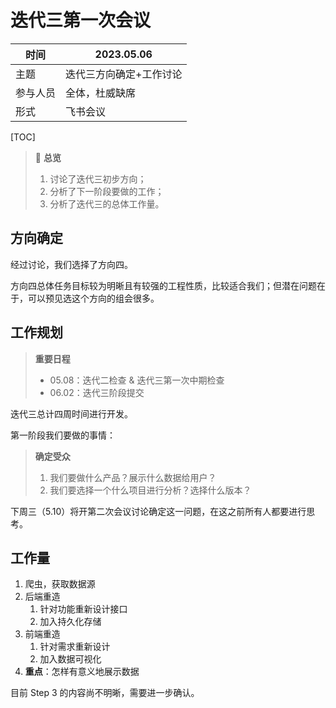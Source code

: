 # 迭代三第一次会议

| 时间     | 2023.05.06              |
| -------- | ----------------------- |
| 主题     | 迭代三方向确定+工作讨论 |
| 参与人员 | 全体，杜威缺席          |
| 形式     | 飞书会议                |

[TOC]

> 🧐 **总览**
>
> 1. 讨论了迭代三初步方向；
> 2. 分析了下一阶段要做的工作；
> 3. 分析了迭代三的总体工作量。

## 方向确定

经过讨论，我们选择了方向四。

方向四总体任务目标较为明晰且有较强的工程性质，比较适合我们；但潜在问题在于，可以预见选这个方向的组会很多。

## 工作规划

> **重要日程**
>
> - 05.08：迭代二检查 & 迭代三第一次中期检查
> - 06.02：迭代三阶段提交

迭代三总计四周时间进行开发。

第一阶段我们要做的事情：

> **确定受众**
>
> 1. 我们要做什么产品？展示什么数据给用户？
> 2. 我们要选择一个什么项目进行分析？选择什么版本？

下周三（5.10）将开第二次会议讨论确定这一问题，在这之前所有人都要进行思考。

## 工作量

1. 爬虫，获取数据源
2. 后端重造
   1. 针对功能重新设计接口
   2. 加入持久化存储
3. 前端重造
   1. 针对需求重新设计
   2. 加入数据可视化
4. **重点**：怎样有意义地展示数据

目前 Step 3 的内容尚不明晰，需要进一步确认。
